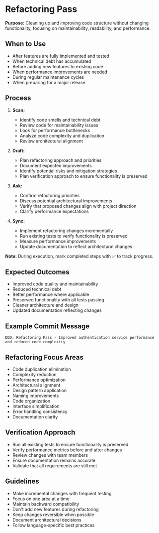 # Refactoring Pass

**Purpose:** Cleaning up and improving code structure without changing functionality, focusing on maintainability, readability, and performance.

## When to Use
- After features are fully implemented and tested
- When technical debt has accumulated
- Before adding new features to existing code
- When performance improvements are needed
- During regular maintenance cycles
- When preparing for a major release

## Process
1. **Scan:**
   - Identify code smells and technical debt
   - Review code for maintainability issues
   - Look for performance bottlenecks
   - Analyze code complexity and duplication
   - Review architectural alignment

2. **Draft:**
   - Plan refactoring approach and priorities
   - Document expected improvements
   - Identify potential risks and mitigation strategies
   - Plan verification approach to ensure functionality is preserved

3. **Ask:**
   - Confirm refactoring priorities
   - Discuss potential architectural improvements
   - Verify that proposed changes align with project direction
   - Clarify performance expectations

4. **Sync:**
   - Implement refactoring changes incrementally
   - Run existing tests to verify functionality is preserved
   - Measure performance improvements
   - Update documentation to reflect architectural changes

**Note:** During execution, mark completed steps with ✅ to track progress.

## Expected Outcomes
- Improved code quality and maintainability
- Reduced technical debt
- Better performance where applicable
- Preserved functionality with all tests passing
- Cleaner architecture and design
- Updated documentation reflecting changes

## Example Commit Message
`DDD: Refactoring Pass - Improved authentication service performance and reduced code complexity`

## Refactoring Focus Areas
- Code duplication elimination
- Complexity reduction
- Performance optimization
- Architectural alignment
- Design pattern application
- Naming improvements
- Code organization
- Interface simplification
- Error handling consistency
- Documentation clarity

## Verification Approach
- Run all existing tests to ensure functionality is preserved
- Verify performance metrics before and after changes
- Review changes with team members
- Ensure documentation remains accurate
- Validate that all requirements are still met

## Guidelines
- Make incremental changes with frequent testing
- Focus on one area at a time
- Maintain backward compatibility
- Don't add new features during refactoring
- Keep changes reversible when possible
- Document architectural decisions
- Follow language-specific best practices
